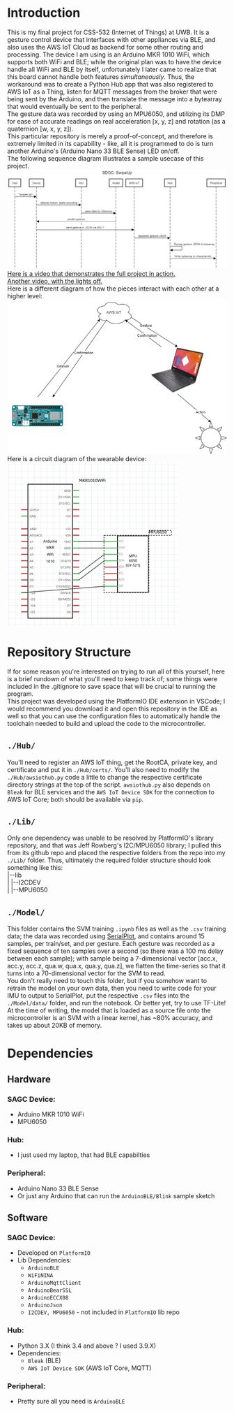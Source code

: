 # Introduction

This is my final project for CSS-532 (Internet of Things) at UWB. It is a gesture control device that interfaces with other appliances via BLE, and also uses the AWS IoT Cloud as backend for some other routing and processing. The device I am using is an Arduino MKR 1010 WiFi, which supports both WiFi and BLE; while the original plan was to have the device handle all WiFi and BLE by itself, unfortunately I later came to realize that this board cannot handle both features _simultaneously_. Thus, the workaround was to create a Python Hub app that was also registered to AWS IoT as a Thing, listen for MQTT messages from the broker that were being sent by the Arduino, and then translate the message into a bytearray that would eventually be sent to the peripheral.  
The gesture data was recorded by using an MPU6050, and utilizing its DMP for ease of accurate readings on real acceleration [x, y, z] and rotation (as a quaternion [w, x, y, z]).  
This particular repository is merely a proof-of-concept, and therefore is extremely limited in its capability - like, all it is programmed to do is turn another Arduino's (Arduino Nano 33 BLE Sense) LED on/off.\
The following sequence diagram illustrates a sample usecase of this project.
![Here is a sequence diagram that illustrates a sample usecase of this project.](./diagrams/Sequence_Diagram_SwipeUp.png)
[Here is a video that demonstrates the full project in action.](https://drive.google.com/file/d/1FRbBJqgvwo-OsWDxSmSbhf1nBRPFdGwT/view?usp=sharing)  
[Another video, with the lights off.](https://drive.google.com/file/d/1t5s9y2KN-kz2gy2Bqp8x6UXWdlEbkmz9/view?usp=sharing)  
Here is a different diagram of how the pieces interact with each other at a higher level:
![Here is a different diagram of how the pieces interact with each other at a higher level:](./diagrams/SDGC_dataflow.png)  
Here is a circuit diagram of the wearable device:  
![Diagram](./diagrams/circuitdiagram.png)

# Repository Structure
If for some reason you're interested on trying to run all of this yourself, here is a brief rundown of what you'll need to keep track of; some things were included in the .gitignore to save space that will be crucial to running the program.  
This project was developed using the PlatformIO IDE extension in VSCode; I would recommend you download it and open this repository in the IDE as well so that you can use the configuration files to automatically handle the toolchain needed to build and upload the code to the microcontroller.

## `./Hub/`
You'll need to register an AWS IoT thing, get the RootCA, private key, and certificate and put it in   `./Hub/certs/`. You'll also need to modify the `./Hub/awsiothub.py` code a little to change the respective certificate directory strings at the top of the script. `awsiothub.py` also depends on `Bleak` for BLE services and the `AWS IoT Device SDK` for the connection to AWS IoT Core; both should be available via `pip`.

## `./Lib/`
Only one dependency was unable to be resolved by PlatformIO's library repository, and that was Jeff Rowberg's I2C/MPU6050 library; I pulled this from its github repo and placed the respective folders from the repo into my `./Lib/` folder. Thus, ultimately the required folder structure should look something like this:  
|--lib  
|  |--I2CDEV  
|  |--MPU6050  

## `./Model/`
This folder contains the SVM training `.ipynb` files as well as the `.csv` training data; the data was recorded using [SerialPlot](https://hackaday.io/project/5334-serialplot-realtime-plotting-software), and contains around 15 samples, per train/set, and per gesture. Each gesture was recorded as a fixed sequence of ten samples over a second (so there was a 100 ms delay between each sample); with sample being a 7-dimensional vector [acc.x, acc.y, acc.z, qua.w, qua.x, qua.y, qua.z], we flatten the time-series so that it turns into a 70-dimensional vector for the SVM to read.  
You don't really need to touch this folder, but if you somehow want to retrain the model on your own data, then you need to write code for your IMU to output to SerialPlot, put the respective `.csv` files into the `./Model/data/` folder, and run the notebook. Or better yet, try to use TF-Lite!  
At the time of writing, the model that is loaded as a source file onto the microcontroller is an SVM with a linear kernel, has ~80% accuracy, and takes up about 20KB of memory.

# Dependencies 

## Hardware 

### SAGC Device:
- Arduino MKR 1010 WiFi
- MPU6050

### Hub:
- I just used my laptop, that had BLE capabilties 

### Peripheral:
- Arduino Nano 33 BLE Sense 
- Or just any Arduino that can run the `ArduinoBLE/Blink` sample sketch

## Software 

### SAGC Device:
- Developed on `PlatformIO`
- Lib Dependencies:
  - `ArduinoBLE`
  - `WiFiNINA`
  - `ArduinoMqttClient`
  - `ArduinoBearSSL`
  - `ArduinoECCX08`
  - `ArduinoJson`
  - `I2CDEV, MPU6050` - not included in `PlatformIO` lib repo

### Hub:
- Python 3.X (I think 3.4 and above ? I used 3.9.X)
- Dependencies:
  - `Bleak` (BLE)
  - `AWS IoT Device SDK` (AWS IoT Core, MQTT)

### Peripheral:
- Pretty sure all you need is `ArduinoBLE`